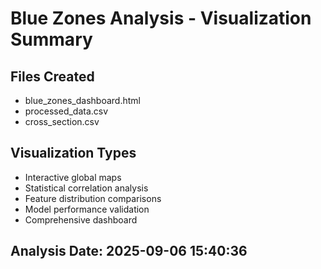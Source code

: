 # Blue Zones Analysis - Visualization Summary

## Files Created

- blue_zones_dashboard.html
- processed_data.csv
- cross_section.csv

## Visualization Types

- Interactive global maps
- Statistical correlation analysis
- Feature distribution comparisons
- Model performance validation
- Comprehensive dashboard

## Analysis Date: 2025-09-06 15:40:36
